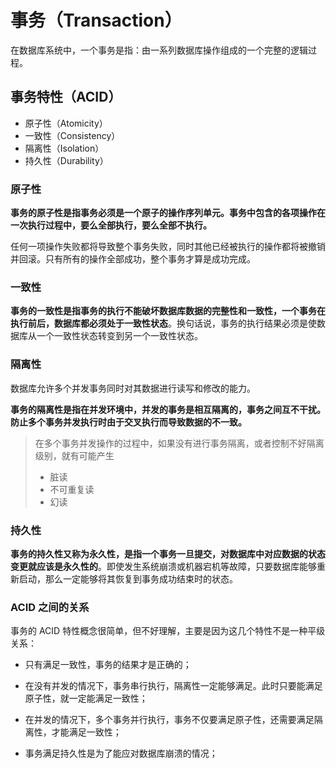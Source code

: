 # 事务（Transaction）

在数据库系统中，一个事务是指：由一系列数据库操作组成的一个完整的逻辑过程。


## 事务特性（ACID）

- 原子性（Atomicity）
- 一致性（Consistency）
- 隔离性（Isolation）
- 持久性（Durability）

### 原子性
**事务的原子性是指事务必须是一个原子的操作序列单元。事务中包含的各项操作在一次执行过程中，要么全部执行，要么全部不执行。**

任何一项操作失败都将导致整个事务失败，同时其他已经被执行的操作都将被撤销并回滚。只有所有的操作全部成功，整个事务才算是成功完成。


### 一致性
**事务的一致性是指事务的执行不能破坏数据库数据的完整性和一致性，一个事务在执行前后，数据库都必须处于一致性状态**。换句话说，事务的执行结果必须是使数据库从一个一致性状态转变到另一个一致性状态。


### 隔离性
数据库允许多个并发事务同时对其数据进行读写和修改的能力。

**事务的隔离性是指在并发环境中，并发的事务是相互隔离的，事务之间互不干扰。防止多个事务并发执行时由于交叉执行而导致数据的不一致。**

> 在多个事务并发操作的过程中，如果没有进行事务隔离，或者控制不好隔离级别，就有可能产生
>
> - 脏读
> - 不可重复读
> - 幻读


### 持久性
**事务的持久性又称为永久性，是指一个事务一旦提交，对数据库中对应数据的状态变更就应该是永久性的**。即使发生系统崩溃或机器宕机等故障，只要数据库能够重新启动，那么一定能够将其恢复到事务成功结束时的状态。


### ACID 之间的关系
事务的 ACID 特性概念很简单，但不好理解，主要是因为这几个特性不是一种平级关系：

- 只有满足一致性，事务的结果才是正确的；

- 在没有并发的情况下，事务串行执行，隔离性一定能够满足。此时只要能满足原子性，就一定能满足一致性；

- 在并发的情况下，多个事务并行执行，事务不仅要满足原子性，还需要满足隔离性，才能满足一致性；

- 事务满足持久性是为了能应对数据库崩溃的情况；